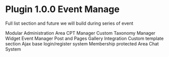 # Plugin 1.0.0 Event Manage

Full list section and future we will build during series of event

Modular Administration Area
CPT Manager
Custom Taxonomy Manager
Widget Event Manager
Post and Pages Gallery Integration
Custom template section
Ajax base login/register system
Membership protected Area
Chat System
